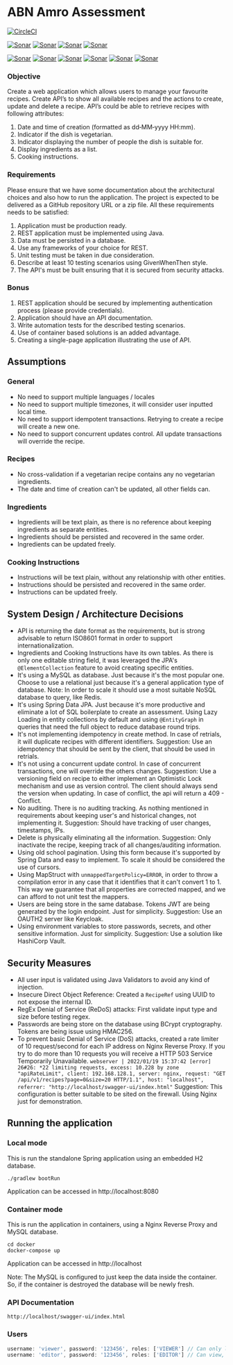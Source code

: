 # ABN Amro Assessment

[![CircleCI](https://circleci.com/gh/edisonfillus/abn-amro.svg?style=shield)](https://circleci.com/gh/edisonfillus/abn-amro)

[![Sonar](https://sonarcloud.io/api/project_badges/measure?project=abn-amro&metric=alert_status)](https://sonarcloud.io/summary/new_code?id=abn-amro)
[![Sonar](https://sonarcloud.io/api/project_badges/measure?project=abn-amro&metric=sqale_rating)](https://sonarcloud.io/summary/new_code?id=abn-amro)
[![Sonar](https://sonarcloud.io/api/project_badges/measure?project=abn-amro&metric=reliability_rating)](https://sonarcloud.io/summary/new_code?id=abn-amro)
[![Sonar](https://sonarcloud.io/api/project_badges/measure?project=abn-amro&metric=security_rating)](https://sonarcloud.io/summary/new_code?id=abn-amro)

[![Sonar](https://sonarcloud.io/api/project_badges/measure?project=abn-amro&metric=bugs)](https://sonarcloud.io/summary/new_code?id=abn-amro)
[![Sonar](https://sonarcloud.io/api/project_badges/measure?project=abn-amro&metric=code_smells)](https://sonarcloud.io/summary/new_code?id=abn-amro)
[![Sonar](https://sonarcloud.io/api/project_badges/measure?project=abn-amro&metric=coverage)](https://sonarcloud.io/summary/new_code?id=abn-amro)
[![Sonar](https://sonarcloud.io/api/project_badges/measure?project=abn-amro&metric=duplicated_lines_density)](https://sonarcloud.io/summary/new_code?id=abn-amro)
[![Sonar](https://sonarcloud.io/api/project_badges/measure?project=abn-amro&metric=ncloc)](https://sonarcloud.io/summary/new_code?id=abn-amro)
[![Sonar](https://sonarcloud.io/api/project_badges/measure?project=abn-amro&metric=vulnerabilities)](https://sonarcloud.io/summary/new_code?id=abn-amro)


### Objective
Create a web application which allows users to manage your favourite recipes.
Create API’s to show all available recipes and the actions to create, update and delete a recipe.
API’s could be able to retrieve recipes with following attributes:
1. Date and time of creation (formatted as dd‐MM‐yyyy HH:mm).
2. Indicator if the dish is vegetarian.
3. Indicator displaying the number of people the dish is suitable for.
4. Display ingredients as a list.
5. Cooking instructions.

### Requirements
   Please ensure that we have some documentation about the architectural choices and also how to
   run the application.
   The project is expected to be delivered as a GitHub repository URL or a zip file.
   All these requirements needs to be satisfied:
1. Application must be production ready.
2. REST application must be implemented using Java.
3. Data must be persisted in a database.
4. Use any frameworks of your choice for REST.
5. Unit testing must be taken in due consideration.
6. Describe at least 10 testing scenarios using GivenWhenThen style.
7. The API's must be built ensuring that it is secured from security attacks.

### Bonus
1. REST application should be secured by implementing authentication process (please provide
   credentials).
2. Application should have an API documentation.
3. Write automation tests for the described testing scenarios.
4. Use of container based solutions is an added advantage.
5. Creating a single-page application illustrating the use of API.

## Assumptions

### General
* No need to support multiple languages / locales
* No need to support multiple timezones, it will consider user inputted local time.
* No need to support idempotent transactions. Retrying to create a recipe will create a new one.
* No need to support concurrent updates control. All update transactions will override the recipe.

### Recipes
* No cross-validation if a vegetarian recipe contains any no vegetarian ingredients.
* The date and time of creation can't be updated, all other fields can.

### Ingredients
* Ingredients will be text plain, as there is no reference about keeping ingredients as separate entities.
* Ingredients should be persisted and recovered in the same order.
* Ingredients can be updated freely.

### Cooking Instructions
* Instructions will be text plain, without any relationship with other entities.
* Instructions should be persisted and recovered in the same order.
* Instructions can be updated freely.

## System Design / Architecture Decisions
* API is returning the date format as the requirements, but is strong advisable to return ISO8601 format in order to support internationalization.
* Ingredients and Cooking Instructions have its own tables. As there is only one editable string field, it was leveraged the JPA's `@ElementCollection` feature to avoid creating specific entities.
* It's using a MySQL as database. Just because it's the most popular one. Choose to use a relational just because it's a general application type of database.
  Note: In order to scale it should use a most suitable NoSQL database to query, like Redis.
* It's using Spring Data JPA. Just because it's more productive and eliminate a lot of SQL boilerplate to create an assessment. Using Lazy Loading in entity collections by default and using `@EntityGraph` in queries that need the full object to reduce database round trips. 
* It's not implementing idempotency in create method. In case of retrials, it will duplicate recipes with different identifiers.
  Suggestion: Use an idempotency that should be sent by the client, that should be used in retrials.
* It's not using a concurrent update control. In case of concurrent transactions, one will override the others changes.
  Suggestion: Use a versioning field on recipe to either implement an Optimistic Lock mechanism and use as version control. The client should always send the version when updating. In case of conflict, the api will return a 409 - Conflict.
* No auditing. There is no auditing tracking. As nothing mentioned in requirements about keeping user's and historical changes, not implementing it.
  Suggestion: Should have tracking of user changes, timestamps, IPs.
* Delete is physically eliminating all the information.
  Suggestion: Only inactivate the recipe, keeping track of all changes/auditing information.
* Using old school pagination. Using this form because it's supported by Spring Data and easy to implement. To scale it should be considered the use of cursors.
* Using MapStruct with `unmappedTargetPolicy=ERROR`, in order to throw a compilation error in any case that it identifies that it can't convert 1 to 1. This way we guarantee that all properties are corrected mapped, and we can afford to not unit test the mappers.
* Users are being store in the same database. Tokens JWT are being generated by the login endpoint. Just for simplicity.
  Suggestion: Use an OAUTH2 server like Keycloak.
* Using environment variables to store passwords, secrets, and other sensitive information. Just for simplicity.
  Suggestion: Use a solution like HashiCorp Vault.

## Security Measures
* All user input is validated using Java Validators to avoid any kind of injection.
* Insecure Direct Object Reference: Created a `RecipeRef` using UUID to not expose the internal ID.
* RegEx Denial of Service (ReDoS) attacks: First validate input type and size before testing regex.
* Passwords are being store on the database using BCrypt cryptography. Tokens are being issue using HMAC256.
* To prevent basic Denial of Service (DoS) attacks, created a rate limiter of 10 request/second for each IP address on Nginx Reverse Proxy. If you try to do more than 10 requests you will receive a HTTP 503 Service Temporarily Unavailable.
  ```webserver | 2022/01/19 15:37:42 [error] 26#26: *22 limiting requests, excess: 10.228 by zone "apiRateLimit", client: 192.168.128.1, server: nginx, request: "GET /api/v1/recipes?page=0&size=20 HTTP/1.1", host: "localhost", referrer: "http://localhost/swagger-ui/index.html"```
  Suggestion: This configuration is better suitable to be sited on the firewall. Using Nginx just for demonstration.

## Running the application
### Local mode
This is run the standalone Spring application using an embedded H2 database.
```shell
./gradlew bootRun
```
Application can be accessed in http://localhost:8080
### Container mode
This is run the application in containers, using a Nginx Reverse Proxy and MySQL database.
```shell
cd docker
docker-compose up
```
Application can be accessed in http://localhost

Note: The MySQL is configured to just keep the data inside the container. So, if the container is destroyed the database will be newly fresh.

### API Documentation
```
http://localhost/swagger-ui/index.html
```
### Users
```javascript
username: 'viewer', password: '123456', roles: ['VIEWER'] // Can only list and query recipes
username: 'editor', password: '123456', roles: ['EDITOR'] // Can view, create, update and delete recipes
```

